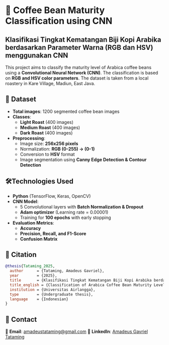 # 📌 Coffee Bean Maturity Classification using CNN
## Klasifikasi Tingkat Kematangan Biji Kopi Arabika berdasarkan Parameter Warna (RGB dan HSV) menggunakan CNN

This project aims to classify the maturity level of Arabica coffee beans using a **Convolutional Neural Network (CNN)**. The classification is based on **RGB and HSV color parameters**. The dataset is taken from a local roastery in Kare Village, Madiun, East Java.

## 📂 Dataset
- **Total images**: 1200 segmented coffee bean images  
- **Classes**:
  - **Light Roast** (400 images)
  - **Medium Roast** (400 images)
  - **Dark Roast** (400 images)
- **Preprocessing**:
  - Image size: **256x256 pixels**
  - Normalization: **RGB (0-255) → (0-1)**
  - Conversion to **HSV** format
  - Image segmentation using **Canny Edge Detection & Contour Detection**

## 🛠Technologies Used
- **Python** (TensorFlow, Keras, OpenCV)
- **CNN Model**:
  - 5 Convolutional layers with **Batch Normalization & Dropout**
  - **Adam optimizer** (Learning rate = 0.00001)
  - Training for **100 epochs** with early stopping
- **Evaluation Metrics**:
  - **Accuracy**
  - **Precision, Recall, and F1-Score**
  - **Confusion Matrix**

## 📜 Citation
```bibtex
@thesis{Tataming_2025,
  author      = {Tataming, Amadeus Gavriel},
  year        = {2025},
  title       = {Klasifikasi Tingkat Kematangan Biji Kopi Arabika berdasarkan Parameter Warna (RGB dan HSV) menggunakan Convolutional Neural Network},
  title_english = {Classification of Arabica Coffee Bean Maturity Levels Based on Color Parameters (RGB And HSV) using Convolutional Neural Network},
  institution = {Universitas Airlangga},
  type        = {Undergraduate thesis},
  language    = {Indonesian}
}
```
## 📩 Contact
📧 **Email**: amadeustataming@gmail.com
🔗 **LinkedIn**: [Amadeus Gavriel Tataming](https://linkedin.com/in/amadeusgaviel)


